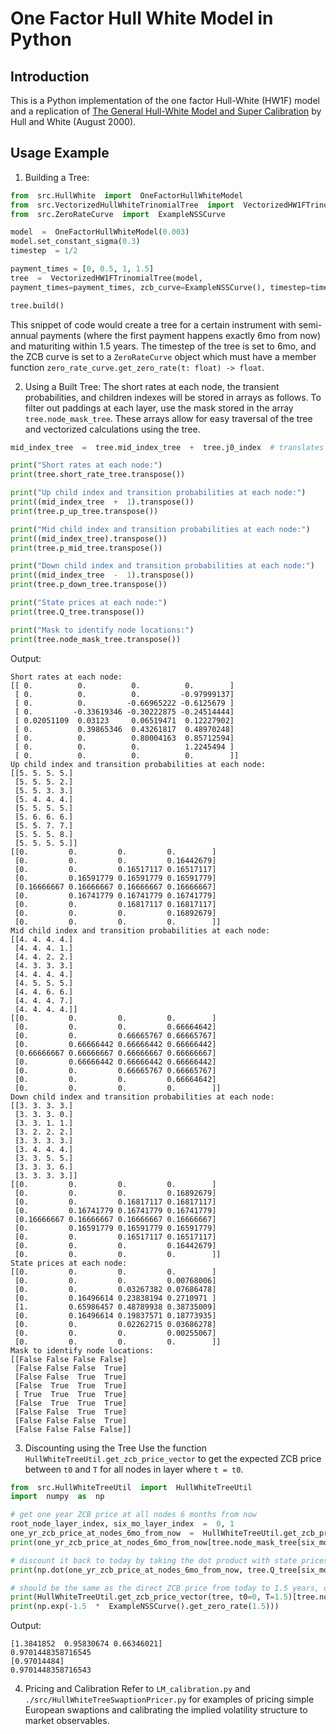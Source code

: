 
# One Factor Hull White Model in Python

## Introduction
This is a Python implementation of the one factor Hull-White (HW1F) model and a replication of [The General Hull-White Model and Super Calibration](https://archive.nyu.edu/handle/2451/26690) by Hull and White (August 2000).

## Usage Example
1. Building a Tree:
```Python
from  src.HullWhite  import  OneFactorHullWhiteModel
from  src.VectorizedHullWhiteTrinomialTree  import  VectorizedHW1FTrinomialTree
from  src.ZeroRateCurve  import  ExampleNSSCurve

model  =  OneFactorHullWhiteModel(0.003)
model.set_constant_sigma(0.3)
timestep  = 1/2

payment_times = [0, 0.5, 1, 1.5]
tree  =  VectorizedHW1FTrinomialTree(model,
payment_times=payment_times, zcb_curve=ExampleNSSCurve(), timestep=timestep)

tree.build()
```
This snippet of code would create a tree for a certain instrument with semi-annual payments (where the first payment happens exactly 6mo from now) and maturiting within 1.5 years. The timestep of the tree is set to 6mo, and the ZCB curve is set to a ```ZeroRateCurve``` object which must have a member function ```zero_rate_curve.get_zero_rate(t: float) -> float```.

2. Using a Built Tree:
The short rates at each node, the transient probabilities, and children indexes will be stored in arrays as follows. To filter out paddings at each layer, use the mask stored in the array ```tree.node_mask_tree```. These arrays allow for easy traversal of the tree and vectorized calculations using the tree.
```Python
mid_index_tree  =  tree.mid_index_tree  +  tree.j0_index  # translates the mid_index_tree to absolute indices for easy indexing.

print("Short rates at each node:")
print(tree.short_rate_tree.transpose())

print("Up child index and transition probabilities at each node:")
print((mid_index_tree  +  1).transpose())
print(tree.p_up_tree.transpose())

print("Mid child index and transition probabilities at each node:")
print((mid_index_tree).transpose())
print(tree.p_mid_tree.transpose())

print("Down child index and transition probabilities at each node:")
print((mid_index_tree  -  1).transpose())
print(tree.p_down_tree.transpose())

print("State prices at each node:")
print(tree.Q_tree.transpose())

print("Mask to identify node locations:")
print(tree.node_mask_tree.transpose())
```

Output:
```
Short rates at each node:
[[ 0.          0.          0.          0.        ]
 [ 0.          0.          0.         -0.97999137]
 [ 0.          0.         -0.66965222 -0.6125679 ]
 [ 0.         -0.33619346 -0.30222875 -0.24514444]
 [ 0.02051109  0.03123     0.06519471  0.12227902]
 [ 0.          0.39865346  0.43261817  0.48970248]
 [ 0.          0.          0.80004163  0.85712594]
 [ 0.          0.          0.          1.2245494 ]
 [ 0.          0.          0.          0.        ]]
Up child index and transition probabilities at each node:
[[5. 5. 5. 5.]
 [5. 5. 5. 2.]
 [5. 5. 3. 3.]
 [5. 4. 4. 4.]
 [5. 5. 5. 5.]
 [5. 6. 6. 6.]
 [5. 5. 7. 7.]
 [5. 5. 5. 8.]
 [5. 5. 5. 5.]]
[[0.         0.         0.         0.        ]
 [0.         0.         0.         0.16442679]
 [0.         0.         0.16517117 0.16517117]
 [0.         0.16591779 0.16591779 0.16591779]
 [0.16666667 0.16666667 0.16666667 0.16666667]
 [0.         0.16741779 0.16741779 0.16741779]
 [0.         0.         0.16817117 0.16817117]
 [0.         0.         0.         0.16892679]
 [0.         0.         0.         0.        ]]
Mid child index and transition probabilities at each node:
[[4. 4. 4. 4.]
 [4. 4. 4. 1.]
 [4. 4. 2. 2.]
 [4. 3. 3. 3.]
 [4. 4. 4. 4.]
 [4. 5. 5. 5.]
 [4. 4. 6. 6.]
 [4. 4. 4. 7.]
 [4. 4. 4. 4.]]
[[0.         0.         0.         0.        ]
 [0.         0.         0.         0.66664642]
 [0.         0.         0.66665767 0.66665767]
 [0.         0.66666442 0.66666442 0.66666442]
 [0.66666667 0.66666667 0.66666667 0.66666667]
 [0.         0.66666442 0.66666442 0.66666442]
 [0.         0.         0.66665767 0.66665767]
 [0.         0.         0.         0.66664642]
 [0.         0.         0.         0.        ]]
Down child index and transition probabilities at each node:
[[3. 3. 3. 3.]
 [3. 3. 3. 0.]
 [3. 3. 1. 1.]
 [3. 2. 2. 2.]
 [3. 3. 3. 3.]
 [3. 4. 4. 4.]
 [3. 3. 5. 5.]
 [3. 3. 3. 6.]
 [3. 3. 3. 3.]]
[[0.         0.         0.         0.        ]
 [0.         0.         0.         0.16892679]
 [0.         0.         0.16817117 0.16817117]
 [0.         0.16741779 0.16741779 0.16741779]
 [0.16666667 0.16666667 0.16666667 0.16666667]
 [0.         0.16591779 0.16591779 0.16591779]
 [0.         0.         0.16517117 0.16517117]
 [0.         0.         0.         0.16442679]
 [0.         0.         0.         0.        ]]
State prices at each node:
[[0.         0.         0.         0.        ]
 [0.         0.         0.         0.00768006]
 [0.         0.         0.03267382 0.07686478]
 [0.         0.16496614 0.23838194 0.2710971 ]
 [1.         0.65986457 0.48789938 0.38735009]
 [0.         0.16496614 0.19837571 0.18773935]
 [0.         0.         0.02262715 0.03686278]
 [0.         0.         0.         0.00255067]
 [0.         0.         0.         0.        ]]
Mask to identify node locations:
[[False False False False]
 [False False False  True]
 [False False  True  True]
 [False  True  True  True]
 [ True  True  True  True]
 [False  True  True  True]
 [False False  True  True]
 [False False False  True]
 [False False False False]]
```
3. Discounting using the Tree
Use the function ```HullWhiteTreeUtil.get_zcb_price_vector``` to get the expected ZCB price between ```t0``` and ```T``` for all nodes in layer where ```t = t0```.
```python
from  src.HullWhiteTreeUtil  import  HullWhiteTreeUtil
import  numpy  as  np

# get one year ZCB price at all nodes 6 months from now
root_node_layer_index, six_mo_layer_index  =  0, 1
one_yr_zcb_price_at_nodes_6mo_from_now  =  HullWhiteTreeUtil.get_zcb_price_vector(tree, t0=0.5, T=1.5)
print(one_yr_zcb_price_at_nodes_6mo_from_now[tree.node_mask_tree[six_mo_layer_index]])

# discount it back to today by taking the dot product with state prices
print(np.dot(one_yr_zcb_price_at_nodes_6mo_from_now, tree.Q_tree[six_mo_layer_index]))

# should be the same as the direct ZCB price from today to 1.5 years, or the ZCB price implied by the given zero rate curve.
print(HullWhiteTreeUtil.get_zcb_price_vector(tree, t0=0, T=1.5)[tree.node_mask_tree[root_node_layer_index]])
print(np.exp(-1.5  *  ExampleNSSCurve().get_zero_rate(1.5)))
```
Output:
```
[1.3841852  0.95830674 0.66346021]
0.9701448358716545
[0.97014484]
0.9701448358716543
```

4. Pricing and Calibration
Refer to ```LM_calibration.py``` and ```./src/HullWhiteTreeSwaptionPricer.py``` for examples of pricing simple European swaptions and calibrating the implied volatility structure to market observables.